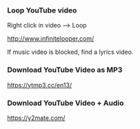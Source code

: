 ### Loop YouTube video

Right click in video --> Loop

http://www.infinitelooper.com/

If music video is blocked, find a lyrics video.


### Download YouTube Video as MP3

https://ytmp3.cc/en13/


### Download YouTube Video + Audio

https://y2mate.com/